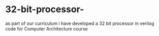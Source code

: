 # 32-bit-processor-
as part of our curriculum i have developed a 32 bit processor in verilog code for Computer Architecture course 
